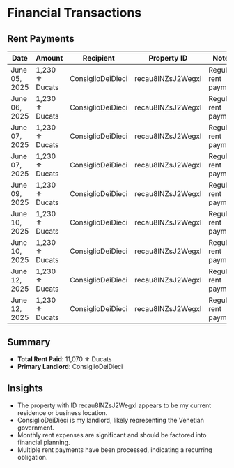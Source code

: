 # Financial Transactions

## Rent Payments

| Date | Amount | Recipient | Property ID | Notes |
|------|--------|-----------|-------------|-------|
| June 05, 2025 | 1,230 ⚜️ Ducats | ConsiglioDeiDieci | recau8lNZsJ2Wegxl | Regular rent payment |
| June 06, 2025 | 1,230 ⚜️ Ducats | ConsiglioDeiDieci | recau8lNZsJ2Wegxl | Regular rent payment |
| June 07, 2025 | 1,230 ⚜️ Ducats | ConsiglioDeiDieci | recau8lNZsJ2Wegxl | Regular rent payment |
| June 07, 2025 | 1,230 ⚜️ Ducats | ConsiglioDeiDieci | recau8lNZsJ2Wegxl | Regular rent payment |
| June 09, 2025 | 1,230 ⚜️ Ducats | ConsiglioDeiDieci | recau8lNZsJ2Wegxl | Regular rent payment |
| June 10, 2025 | 1,230 ⚜️ Ducats | ConsiglioDeiDieci | recau8lNZsJ2Wegxl | Regular rent payment |
| June 10, 2025 | 1,230 ⚜️ Ducats | ConsiglioDeiDieci | recau8lNZsJ2Wegxl | Regular rent payment |
| June 12, 2025 | 1,230 ⚜️ Ducats | ConsiglioDeiDieci | recau8lNZsJ2Wegxl | Regular rent payment |
| June 12, 2025 | 1,230 ⚜️ Ducats | ConsiglioDeiDieci | recau8lNZsJ2Wegxl | Regular rent payment |

## Summary
- **Total Rent Paid**: 11,070 ⚜️ Ducats
- **Primary Landlord**: ConsiglioDeiDieci

## Insights
- The property with ID recau8lNZsJ2Wegxl appears to be my current residence or business location.
- ConsiglioDeiDieci is my landlord, likely representing the Venetian government.
- Monthly rent expenses are significant and should be factored into financial planning.
- Multiple rent payments have been processed, indicating a recurring obligation.
